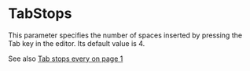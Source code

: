 # TabStops

This parameter specifies the number of spaces inserted by pressing the Tab key in the editor. Its default value is 4.

See also [Tab stops every  on page 1](../../The%20APL%20Environment/Configuration%20Dialog%20Trace_Edit%20Tab.htm#TabStops)
